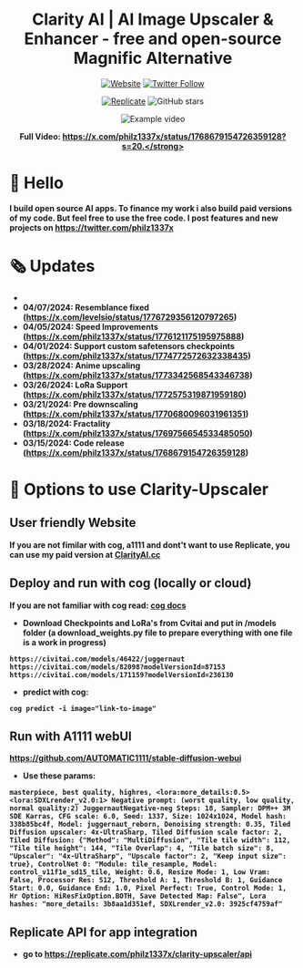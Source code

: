 <div align="center">

<h1> Clarity AI | AI Image Upscaler & Enhancer - free and open-source Magnific Alternative </h1>

[![Website](https://img.shields.io/badge/Website-ClarityAI.cc-blueviolet)](https://ClarityAI.cc) [![Twitter Follow](https://img.shields.io/twitter/follow/philz1337x?style=social)](https://twitter.com/philz1337x)

[![Replicate](https://img.shields.io/badge/Demo-Replicate-purple)](https://replicate.com/philz1337x/clarity-upscaler)
![GitHub stars](https://img.shields.io/github/stars/philz1337x/clarity-upscaler?style=social&label=Star)

![Example video](example.gif)

<strong>Full Video:
https://x.com/philz1337x/status/1768679154726359128?s=20.</strong>

</div>

# 👋 Hello

I build open source AI apps. To finance my work i also build paid versions of my code. But feel free to use the free code. I post features and new projects on https://twitter.com/philz1337x

# 🗞️ Updates

-
- 04/07/2024: Resemblance fixed (https://x.com/levelsio/status/1776729356120797265)
- 04/05/2024: Speed Improvements (https://x.com/philz1337x/status/1776121175195975888)
- 04/01/2024: Support custom safetensors checkpoints (https://x.com/philz1337x/status/1774772572632338435)
- 03/28/2024: Anime upscaling (https://x.com/philz1337x/status/1773342568543346738)
- 03/26/2024: LoRa Support (https://x.com/philz1337x/status/1772575319871959180)
- 03/21/2024: Pre downscaling (https://x.com/philz1337x/status/1770680096031961351)
- 03/18/2024: Fractality (https://x.com/philz1337x/status/1769756654533485050)
- 03/15/2024: Code release (https://x.com/philz1337x/status/1768679154726359128)

# 🚀 Options to use Clarity-Upscaler

## User friendly Website

If you are not fimilar with cog, a1111 and dont't want to use Replicate, you can use my paid version at [ClarityAI.cc](https://ClarityAI.cc)

## Deploy and run with cog (locally or cloud)

If you are not familiar with cog read: <a href=https://github.com/replicate/cog/blob/main/docs/getting-started-own-model.md>cog docs</a>

- Download Checkpoints and LoRa's from Cvitai and put in /models folder (a download_weights.py file to prepare everything with one file is a work in progress)

```
https://civitai.com/models/46422/juggernaut
https://civitai.com/models/82098?modelVersionId=87153
https://civitai.com/models/171159?modelVersionId=236130
```

- predict with cog:

```su
cog predict -i image="link-to-image"
```

## Run with A1111 webUI

https://github.com/AUTOMATIC1111/stable-diffusion-webui

- Use these params:

```Prompt:
masterpiece, best quality, highres, <lora:more_details:0.5> <lora:SDXLrender_v2.0:1> Negative prompt: (worst quality, low quality, normal quality:2) JuggernautNegative-neg Steps: 18, Sampler: DPM++ 3M SDE Karras, CFG scale: 6.0, Seed: 1337, Size: 1024x1024, Model hash: 338b85bc4f, Model: juggernaut_reborn, Denoising strength: 0.35, Tiled Diffusion upscaler: 4x-UltraSharp, Tiled Diffusion scale factor: 2, Tiled Diffusion: {"Method": "MultiDiffusion", "Tile tile width": 112, "Tile tile height": 144, "Tile Overlap": 4, "Tile batch size": 8, "Upscaler": "4x-UltraSharp", "Upscale factor": 2, "Keep input size": true}, ControlNet 0: "Module: tile_resample, Model: control_v11f1e_sd15_tile, Weight: 0.6, Resize Mode: 1, Low Vram: False, Processor Res: 512, Threshold A: 1, Threshold B: 1, Guidance Start: 0.0, Guidance End: 1.0, Pixel Perfect: True, Control Mode: 1, Hr Option: HiResFixOption.BOTH, Save Detected Map: False", Lora hashes: "more_details: 3b8aa1d351ef, SDXLrender_v2.0: 3925cf4759af"
```

## Replicate API for app integration

- go to https://replicate.com/philz1337x/clarity-upscaler/api
